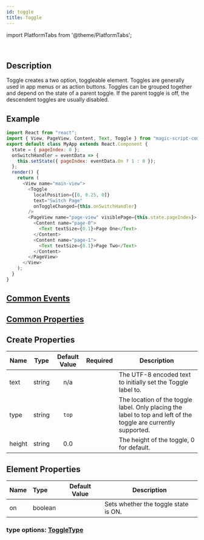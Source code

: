 ```yaml
---
id: toggle
title: Toggle
---
```


import PlatformTabs from '@theme/PlatformTabs';

<PlatformTabs component='toggle' />​

## Description

Toggle creates a two option, toggleable element. Toggles are generally used in app menus or as action buttons. Toggles can be grouped together and depend on the state of a parent toggle. If the parent toggle is off, the descendent toggles are usually disabled.

## Example

```javascript
import React from "react";
import { View, PageView, Content, Text, Toggle } from "magic-script-components";
export default class MyApp extends React.Component {
  state = { pageIndex: 0 };
  onSwitchHandler = eventData => {
    this.setState({ pageIndex: eventData.On ? 1 : 0 });
  };
  render() {
    return (
      <View name="main-view">
        <Toggle
          localPosition={[0, 0.25, 0]}
          text="Switch Page"
          onToggleChanged={this.onSwitchHandler}
        />
        <PageView name="page-view" visiblePage={this.state.pageIndex}>
          <Content name="page-0">
            <Text textSize={0.1}>Page One</Text>
          </Content>
          <Content name="page-1">
            <Text textSize={0.1}>Page Two</Text>
          </Content>
        </PageView>
      </View>
    );
  }
}
```

## [Common Events](../events/CommonEvents.md)

## [Common Properties](../types/Properties.md)

## Create Properties

| Name   | Type   | Default Value | Required | Description                                                                                                     |
| ------ | ------ | :-----------: | :------: | --------------------------------------------------------------------------------------------------------------- |
| text   | string |      n/a      |          | The UTF-8 encoded text to initially set the Toggle label to.                                                    |
| type   | string |     `top`     |          | The location of the toggle label. Only placing the label to top and left of the toggle are currently supported. |
| height | string |      0.0      |          | The height of the toggle, 0 for default.                                                                        |

## Element Properties

| Name | Type    | Default Value | Description                          |
| :--- | :------ | :-----------: | ------------------------------------ |
| on   | boolean |               | Sets whether the toggle state is ON. |

### type options: [ToggleType](../types/ToggleType.md)
